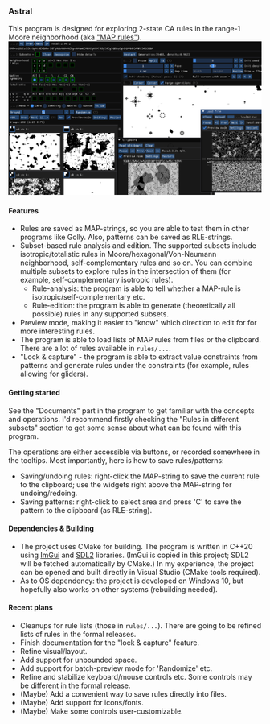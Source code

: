 ### Astral
This program is designed for exploring 2-state CA rules in the range-1 Moore neighborhood (aka ["MAP rules"](https://golly.sourceforge.io/Help/Algorithms/QuickLife.html#map)).
![screenshot](screenshot.png)

#### Features
- Rules are saved as MAP-strings, so you are able to test them in other programs like Golly. Also, patterns can be saved as RLE-strings.
- Subset-based rule analysis and edition. The supported subsets include isotropic/totalistic rules in Moore/hexagonal/Von-Neumann neighborhood, self-complementary rules and so on. You can combine multiple subsets to explore rules in the intersection of them (for example, self-complementary isotropic rules).
    - Rule-analysis: the program is able to tell whether a MAP-rule is isotropic/self-complementary etc.
    - Rule-edition: the program is able to generate (theoretically all possible) rules in any supported subsets.
- Preview mode, making it easier to "know" which direction to edit for for more interesting rules.
- The program is able to load lists of MAP rules from files or the clipboard. There are a lot of rules available in `rules/...`.
- "Lock & capture" - the program is able to extract value constraints from patterns and generate rules under the constraints (for example, rules allowing for gliders).

#### Getting started
See the "Documents" part in the program to get familiar with the concepts and operations. I'd recommend firstly checking the "Rules in different subsets" section to get some sense about what can be found with this program.

The operations are either accessible via buttons, or recorded somewhere in the tooltips. Most importantly, here is how to save rules/patterns:
- Saving/undoing rules: right-click the MAP-string to save the current rule to the clipboard; use the widgets right above the MAP-string for undoing/redoing.
- Saving patterns: right-click to select area and press 'C' to save the pattern to the clipboard (as RLE-string).

#### Dependencies & Building
- The project uses CMake for building. The program is written in C++20 using [ImGui](https://github.com/ocornut/imgui) and [SDL2](https://github.com/libsdl-org/SDL) libraries. (ImGui is copied in this project; SDL2 will be fetched automatically by CMake.) In my experience, the project can be opened and built directly in Visual Studio (CMake tools required).
- As to OS dependency: the project is developed on Windows 10, but hopefully also works on other systems (rebuilding needed).

#### Recent plans
- Cleanups for rule lists (those in `rules/...`). There are going to be refined lists of rules in the formal releases.
- Finish documentation for the "lock & capture" feature.
- Refine visual/layout.
- Add support for unbounded space.
- Add support for batch-preview mode for 'Randomize' etc.
- Refine and stabilize keyboard/mouse controls etc. Some controls may be different in the formal release.
- (Maybe) Add a convenient way to save rules directly into files.
- (Maybe) Add support for icons/fonts.
- (Maybe) Make some controls user-customizable.
